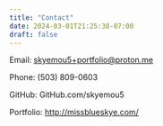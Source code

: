 ```yaml
---
title: "Contact"
date: 2024-03-01T21:25:38-07:00
draft: false
---
```


Email: skyemou5+portfolio@proton.me

Phone: (503) 809-0603

GitHub: GitHub.com/skyemou5

Portfolio: http://missblueskye.com/
